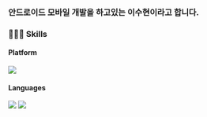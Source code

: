 ### <b>안드로이드 모바일</b> 개발을 하고있는 이수현이라고 합니다.

<!--
**3dagger/3dagger** is a ✨ _special_ ✨ repository because its `README.md` (this file) appears on your GitHub profile.

Here are some ideas to get you started:

- 🔭 I’m currently working on ...
- 🌱 I’m currently learning ...
- 👯 I’m looking to collaborate on ...
- 🤔 I’m looking for help with ...
- 💬 Ask me about ...
- 📫 How to reach me: ...
- 😄 Pronouns: ...
- ⚡ Fun fact: ...
-->
### 🧑🏼‍💻 Skills
#### Platform
<p>
  <img src="https://img.shields.io/badge/Android-3DDC84?style=flat-square&logo=Android&logoColor=white"/>
</p>

#### Languages
<p>
 <img src="https://img.shields.io/badge/Kotlin-0095D5?style=flat-square&logo=Kotlin&logoColor=white"/> 
 <img src="https://img.shields.io/badge/Java-007396?style=flat-square&logo=Java&logoColor=white"/>
</p>
